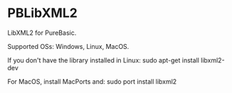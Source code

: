 # PBLibXML2
LibXML2 for PureBasic.

Supported OSs: Windows, Linux, MacOS.

If you don't have the library installed in Linux:
sudo apt-get install libxml2-dev

For MacOS, install MacPorts and:
sudo port install libxml2

